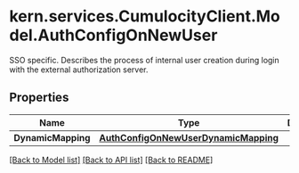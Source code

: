 # kern.services.CumulocityClient.Model.AuthConfigOnNewUser
SSO specific. Describes the process of internal user creation during login with the external authorization server.

## Properties

Name | Type | Description | Notes
------------ | ------------- | ------------- | -------------
**DynamicMapping** | [**AuthConfigOnNewUserDynamicMapping**](AuthConfigOnNewUserDynamicMapping.md) |  | [optional] 

[[Back to Model list]](../README.md#documentation-for-models) [[Back to API list]](../README.md#documentation-for-api-endpoints) [[Back to README]](../README.md)

